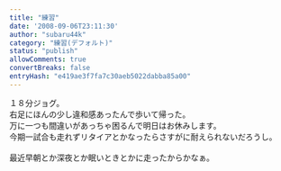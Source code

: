 ```yaml
---
title: "練習"
date: '2008-09-06T23:11:30'
author: "subaru44k"
category: "練習(デフォルト)"
status: "publish"
allowComments: true
convertBreaks: false
entryHash: "e419ae3f7fa7c30aeb5022dabba85a00"
---
```

１８分ジョグ。<br>
右足にほんの少し違和感あったんで歩いて帰った。<br>
万に一つも間違いがあっちゃ困るんで明日はお休みします。<br>
今期一試合も走れずリタイアとかなったらさすがに耐えられないだろうし。<br>
<br>
最近早朝とか深夜とか眠いときとかに走ったからかなぁ。
